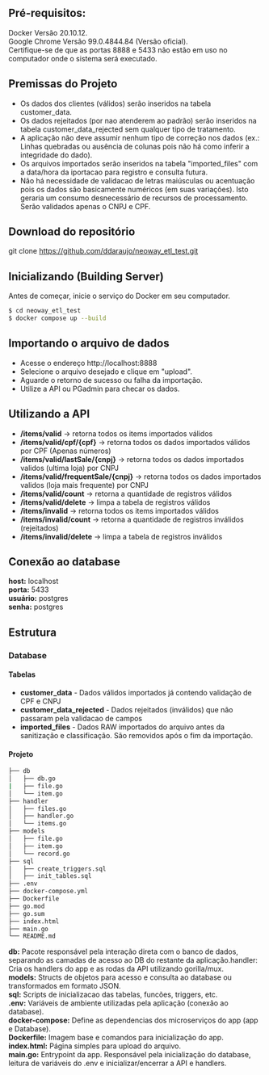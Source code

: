 ## Pré-requisitos:

Docker Versão 20.10.12.  
Google Chrome Versão 99.0.4844.84 (Versão oficial).  
Certifique-se de que as portas 8888 e 5433 não estão em uso no computador onde o sistema será executado.  


## Premissas do Projeto

* Os dados dos clientes (válidos) serão inseridos na tabela customer_data.
* Os dados rejeitados (por nao atenderem ao padrão) serão inseridos na tabela customer_data_rejected sem qualquer tipo de tratamento.
* A aplicação não deve assumir nenhum tipo de correção nos dados (ex.: Linhas quebradas ou ausência de colunas pois não há como inferir a integridade do dado).
* Os arquivos importados serão inseridos na tabela "imported_files" com a data/hora da iportacao para registro e consulta futura.
* Não há necessidade de validacao de letras maiúsculas ou acentuação pois os dados são basicamente numéricos (em suas variações). Isto geraria um consumo desnecessário de recursos de processamento. Serão validados apenas o CNPJ e CPF.

## Download do repositório

git clone https://github.com/ddaraujo/neoway_etl_test.git

## Inicializando (Building Server)

Antes de começar, inicie o serviço do Docker em seu computador.

```bash
$ cd neoway_etl_test
$ docker compose up --build
```


## Importando o arquivo de dados

+ Acesse o endereço http://localhost:8888
+ Selecione o arquivo desejado e clique em "upload".
+ Aguarde o retorno de sucesso ou falha da importação.
+ Utilize a API ou PGadmin para checar os dados.


## Utilizando a API

* **/items/valid**   ->  retorna todos os items importados válidos
* **/items/valid/cpf/{cpf}**   ->  retorna todos os dados importados válidos por CPF (Apenas números)
* **/items/valid/lastSale/{cnpj}**   ->  retorna todos os dados importados validos (ultima loja) por CNPJ
* **/items/valid/frequentSale/{cnpj}**   ->  retorna todos os dados importados validos (loja mais frequente) por CNPJ 
* **/items/valid/count**   ->  retorna a quantidade de registros válidos
* **/items/valid/delete**   ->  limpa a tabela de registros válidos
* **/items/invalid**   ->  retorna todos os items importados válidos
* **/items/invalid/count**   ->  retorna a quantidade de registros inválidos (rejeitados)
* **/items/invalid/delete**   ->  limpa a tabela de registros inválidos

## Conexão ao database

**host:** localhost  
**porta:** 5433  
**usuário:** postgres  
**senha:** postgres  

## Estrutura
### Database
#### Tabelas
* **customer_data** - Dados válidos importados já contendo validação de CPF e CNPJ
* **customer_data_rejected** - Dados rejeitados (inválidos) que não passaram pela validacao de campos
* **imported_files** - Dados RAW importados do arquivo antes da sanitização e classificação. São removidos após o fim da importação.

#### Projeto
```bash
├── db
│   ├── db.go         
|   ├── file.go
│   └── item.go
├── handler                        
│   ├── files.go
│   ├── handler.go
│   └── items.go
├── models
│   ├── file.go
│   ├── item.go
│   └── record.go
├── sql
│   ├── create_triggers.sql
│   ├── init_tables.sql
├── .env
├── docker-compose.yml
├── Dockerfile
├── go.mod
├── go.sum
├── index.html
├── main.go
└── README.md
```

**db:** Pacote responsável pela interação direta com o banco de dados, separando as camadas de acesso ao DB do restante da aplicação.handler: Cria os handlers do app e as rodas da API utilizando gorilla/mux.  
**models:** Structs de objetos para acesso e consulta ao database ou transformados em formato JSON.  
**sql:** Scripts de inicializacao das tabelas, funcões, triggers, etc.  
**.env:** Variáveis de ambiente utilizadas pela aplicação (conexão ao database).  
**docker-compose:** Define as dependencias dos microserviços do app (app e Database).  
**Dockerfile:** Imagem base e comandos para inicialização do app.  
**index.html:** Página simples para upload do arquivo.  
**main.go:** Entrypoint da app. Responsável pela inicialização do database, leitura de variáveis do .env e inicializar/encerrar a API e handlers.  
